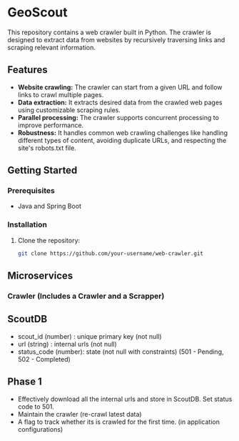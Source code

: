 # GeoScout

This repository contains a web crawler built in Python. The crawler is designed to extract data from websites by recursively traversing links and scraping relevant information.

## Features

- **Website crawling:** The crawler can start from a given URL and follow links to crawl multiple pages.
- **Data extraction:** It extracts desired data from the crawled web pages using customizable scraping rules.
- **Parallel processing:** The crawler supports concurrent processing to improve performance.
- **Robustness:** It handles common web crawling challenges like handling different types of content, avoiding duplicate URLs, and respecting the site's robots.txt file.

## Getting Started

### Prerequisites

- Java and Spring Boot

### Installation

1. Clone the repository:

   ```bash
   git clone https://github.com/your-username/web-crawler.git
   
## Microservices

### Crawler (Includes a Crawler and a Scrapper)

## ScoutDB

- scout_id (number) : unique primary key (not null)
- url (string) : internal urls (not null)
- status_code (number): state (not null with constraints) (501 - Pending, 502 - Completed) 

## Phase 1

- Effectively download all the internal urls and store in ScoutDB. Set status code to 501. 
- Maintain the crawler (re-crawl latest data)
- A flag to track whether its is crawled for the first time. (in application configurations)

